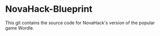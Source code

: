 # NovaHack-Blueprint
This git contains the source code for NovaHack's version of the popular game Wordle. 
